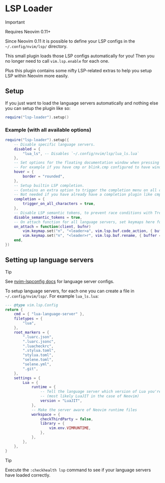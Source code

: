 # LSP Loader

> [!IMPORTANT]
> Requires Neovim 0.11+

Since Neovim 0.11 it is possible to define your LSP configs in the `~/.config/nvim/lsp/` directory.

This small plugin loads those LSP configs automatically for you! Then you no longer need to call `vim.lsp.enable` for each one.

Plus this plugin contains some nifty LSP-related extras to help you setup LSP within Neovim more easily.

## Setup

If you just want to load the language servers automatically and nothing else you can setup the plugin like so:

```lua
require("lsp-loader").setup()
```

### Example (with all available options)

```lua
require("lsp-loader").setup({
	-- Disable specific language servers.
	disabled = {
		"lua_ls", -- Disables `~/.config/nvim/lsp/lua_ls.lua`
	},
	-- Set options for the floating documentation window when pressing K.
	-- For example if you have cmp or blink.cmp configured to have window borders, then this will fit in nicely.
	hover = {
	    border = "rounded",
	},
    -- Setup builtin LSP completion.
    -- Contains an extra option to trigger the completion menu on all characters, normally it would only trigger when pressing the '.' character (depends on the language server).
    -- Not needed if you have already have a completion plugin like cmp or blink.cmp.
    completion = {
        trigger_on_all_characters = true,
    },
	-- Disable LSP semantic tokens, to prevent race conditions with Treesitter.
	disable_semantic_tokens = true,
	-- On attach function for all language servers, set keymaps here for example.
	on_attach = function(client, bufnr)
		vim.keymap.set("n", "<leader>a", vim.lsp.buf.code_action, { buffer = bufnr, desc = "LSP code action" })
		vim.keymap.set("n", "<leader>r", vim.lsp.buf.rename, { buffer = bufnr, desc = "LSP rename" })
	end,
})
```

## Setting up language servers

> [!TIP]
> See [nvim-lspconfig docs](https://github.com/neovim/nvim-lspconfig/blob/master/doc/configs.md) for language server configs.

To setup language servers, for each one you can create a file in `~/.config/nvim/lsp/`. For example `lua_ls.lua`:

```lua
--- @type vim.lsp.Config
return {
	cmd = { "lua-language-server" },
	filetypes = {
		"lua",
	},
	root_markers = {
		".luarc.json",
		".luarc.jsonc",
		".luacheckrc",
		".stylua.toml",
		"stylua.toml",
		"selene.toml",
		"selene.yml",
		".git",
	},
	settings = {
		Lua = {
			runtime = {
				-- Tell the language server which version of Lua you're using
				-- (most likely LuaJIT in the case of Neovim)
				version = "LuaJIT",
			},
			-- Make the server aware of Neovim runtime files
			workspace = {
				checkThirdParty = false,
				library = {
					vim.env.VIMRUNTIME,
				},
			},
		},
	},
}
```

> [!TIP]
> Execute the `:checkhealth lsp` command to see if your language servers have loaded correctly.

